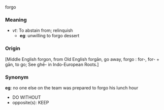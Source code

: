 forgo
### Meaning
+ _vt_: To abstain from; relinquish
    + __eg__: unwilling to forgo dessert

### Origin

[Middle English forgon, from Old English forgān, go away, forgo : for-, for- + gān, to go; See ghē- in Indo-European Roots.]

### Synonym

__eg__: no one else on the team was prepared to forgo his lunch hour

+ DO WITHOUT
+ opposite(s): KEEP


